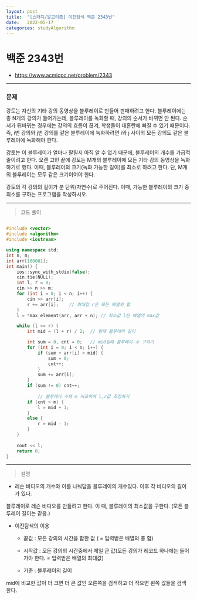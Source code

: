 ```yaml
---
layout: post
title:  "[스터디/알고리즘] 이진탐색 백준 2343번"
date:   2022-05-17
categories: studyAlgorithm
---
```


# 백준 2343번
- https://www.acmicpc.net/problem/2343

---

### 문제
강토는 자신의 기타 강의 동영상을 블루레이로 만들어 판매하려고 한다. 블루레이에는 총 N개의 강의가 들어가는데, 블루레이를 녹화할 때, 강의의 순서가 바뀌면 안 된다. 순서가 뒤바뀌는 경우에는 강의의 흐름이 끊겨, 학생들이 대혼란에 빠질 수 있기 때문이다. 즉, i번 강의와 j번 강의를 같은 블루레이에 녹화하려면 i와 j 사이의 모든 강의도 같은 블루레이에 녹화해야 한다.

강토는 이 블루레이가 얼마나 팔릴지 아직 알 수 없기 때문에, 블루레이의 개수를 가급적 줄이려고 한다. 오랜 고민 끝에 강토는 M개의 블루레이에 모든 기타 강의 동영상을 녹화하기로 했다. 이때, 블루레이의 크기(녹화 가능한 길이)를 최소로 하려고 한다. 단, M개의 블루레이는 모두 같은 크기이어야 한다.

강토의 각 강의의 길이가 분 단위(자연수)로 주어진다. 이때, 가능한 블루레이의 크기 중 최소를 구하는 프로그램을 작성하시오.

---

> 코드 풀이

```c++

#include <vector>
#include <algorithm>
#include <iostream>

using namespace std;
int n, m;
int arr[100001];
int main() {
	ios::sync_with_stdio(false);
	cin.tie(NULL);
	int l, r = 0;
	cin >> n >> m;
	for (int i = 0; i < n; i++) {
		cin >> arr[i];
		r += arr[i];	// 최대값 r은 모든 배열의 합
	}
	l = *max_element(arr, arr + n);	// 최소값 l은 배열의 max값

	while (l <= r) {	
		int mid = (l + r) / 2;	// 현재 블루레이 길이

		int sum = 0, cnt = 0;	// mid일때 블루레이 수 구하기
		for (int i = 0; i < n; i++) {
			if (sum + arr[i] > mid) {
				sum = 0;
				cnt++;
			}
			sum += arr[i];
		}
		if (sum != 0) cnt++;	
		
        	// 블루레이 수와 m 비교하여 l,r값 조정하기 
		if (cnt > m) {
			l = mid + 1;
		}
		else {
			r = mid - 1;
		}
	}
    
	cout << l;
	return 0;
}

```

---

> 설명

- 레슨 비디오의 개수와 이를 나눠담을 블루레이의 개수있다. 이후 각 비디오의 길이가 있다.

블루레이로 레슨 비디오를 만들려고 한다. 이 때, 블루레이의 최소값을 구한다. (모든 블루레이 길이는 같음.)

- 이진탐색의 이용

  + 끝값 : 모든 강의의 시간을 합한 값 ( = 입력받은 배열의 총 합)
  
  + 시작값 : 모든 강의의 시간중에서 제일 큰 값(모든 강의가 레코드 하나에는 들어가야 한다. = 입력받은 배열의 최대값)

  + 기준 : 블루레이의 길이

mid에 비교한 값이 더 크면 더 큰 값인 오른쪽을 검색하고 더 작으면 왼쪽 값들을 검색한다. 
